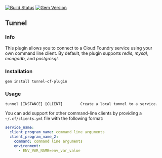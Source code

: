 [![Build Status](https://travis-ci.org/cloudfoundry/tunnel-cf-plugin.png)](https://travis-ci.org/cloudfoundry/tunnel-cf-plugin)
[![Gem Version](https://badge.fury.io/rb/tunnel-cf-plugin.png)](http://badge.fury.io/rb/tunnel-cf-plugin)

## Tunnel
### Info
This plugin allows you to connect to a Cloud Foundry service using your own command line client. By default, the plugin supports *redis*, *mysql*, *mongodb*, and *postgresql*.

### Installation
```
gem install tunnel-cf-plugin
```

### Usage
```
tunnel [INSTANCE] [CLIENT]        Create a local tunnel to a service.
```

You can add support for other command-line clients by providing a `~/.cf/clients.yml` file with the following format:

```yaml
service_name:
  client_program_name: command line arguments
  client_program_name_2:
    command: command line arguments
    environment:
      - ENV_VAR_NAME=env_var_value
```

